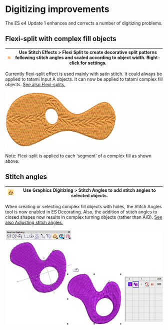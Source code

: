 # Digitizing improvements

The ES e4 Update 1 enhances and corrects a number of digitizing problems.

## Flexi-split with complex fill objects

| ![FlexiSplit.png](assets/FlexiSplit.png) | Use Stitch Effects > Flexi Split to create decorative split patterns following stitch angles and scaled according to object width. Right-click for settings. |
| ---------------------------------------- | ------------------------------------------------------------------------------------------------------------------------------------------------------------ |

Currently flexi-split effect is used mainly with satin stitch. It could always be applied to tatami Input A objects. It can now be applied to tatami complex fill objects. [See also Flexi-splits.](../../Decorative/curves/Flexi-splits)

![FlexiSplitWithHoles-2.png](assets/FlexiSplitWithHoles-2.png)

Note: Flexi-split is applied to each ‘segment’ of a complex fill as shown above.

## Stitch angles

| ![StitchAngles.png](assets/StitchAngles.png) | Use Graphics Digitizing > Stitch Angles to add stitch angles to selected objects. |
| -------------------------------------------- | --------------------------------------------------------------------------------- |

When creating or selecting complex fill objects with holes, the Stitch Angles tool is now enabled in ES Decorating. Also, the addition of stitch angles to closed shapes now results in complex turning objects (rather than A/B). [See also Adjusting stitch angles.](../../Quality/quality/Adjusting_stitch_angles)

![rn_-_update-100015.png](assets/rn_-_update-100015.png)
